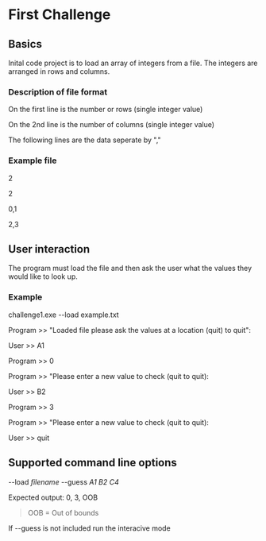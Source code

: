 # First Challenge

## Basics
Inital code project is to load an array of integers from a file. The integers are arranged in rows and columns. 

### Description of file format

On the first line is the number or rows (single integer value)

On the 2nd line is the number of columns (single integer value)

The following lines are the data seperate by ","


### Example file

2

2

0,1

2,3


## User interaction
The program must load the file and then ask the user what the values they would like to look up. 

### Example 

challenge1.exe --load example.txt 

 Program   >> "Loaded file please ask the values at a location (quit) to quit": 
 
 User      >> A1 
 
 Program   >> 0 
 
 Program   >> "Please enter a new value to check (quit to quit): 
 
 User      >> B2
 
 Program   >> 3 
 
 Program   >> "Please enter a new value to check (quit to quit): 
 
 User      >> quit


 ## Supported command line options
 
 --load _filename_  --guess _A1_ _B2_ _C4_ 
 
 Expected output: 0, 3, OOB   
 
 > OOB = Out of bounds

 If --guess is not included run the interacive mode 
 

 

